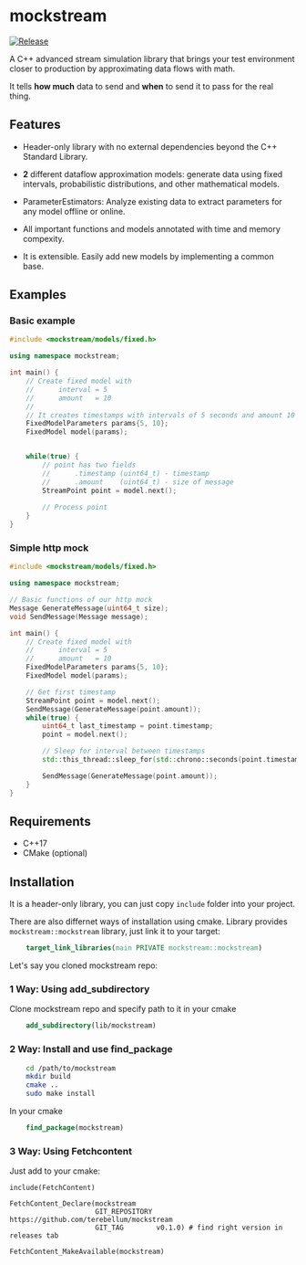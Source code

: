 # mockstream

[![Release](https://img.shields.io/github/release/terebellum/mockstream.svg)](https://github.com/terebellum/mockstream/releases/latest)

A C++ advanced stream simulation library that brings your test environment closer to production by approximating data flows with math.

It tells **how much** data to send and **when** to send it to pass for the real thing.

## Features

- Header-only library with no external dependencies beyond the C++ Standard Library.

-  **2** different dataflow approximation models: generate data using fixed intervals, probabilistic distributions, and other mathematical models.

- ParameterEstimators: Analyze existing data to extract parameters for any model offline or online.

- All important functions and models annotated with time and memory compexity.

- It is extensible. Easily add new models by implementing a common base.

## Examples

### Basic example

```cpp
#include <mockstream/models/fixed.h>

using namespace mockstream;

int main() {
    // Create fixed model with
    //      interval = 5
    //      amount   = 10
    // 
    // It creates timestamps with intervals of 5 seconds and amount 10
    FixedModelParameters params{5, 10};
    FixedModel model(params);


    while(true) {
        // point has two fields
        //      .timestamp (uint64_t) - timestamp
        //      .amount    (uint64_t) - size of message
        StreamPoint point = model.next();
    
        // Process point
    }
}
```


### Simple http mock
```cpp
#include <mockstream/models/fixed.h>

using namespace mockstream;

// Basic functions of our http mock
Message GenerateMessage(uint64_t size);
void SendMessage(Message message);

int main() {
    // Create fixed model with
    //      interval = 5
    //      amount   = 10
    FixedModelParameters params{5, 10};
    FixedModel model(params);

    // Get first timestamp
    StreamPoint point = model.next();
    SendMessage(GenerateMessage(point.amount));
    while(true) {
        uint64_t last_timestamp = point.timestamp;
        point = model.next();

        // Sleep for interval between timestamps
        std::this_thread::sleep_for(std::chrono::seconds(point.timestamp - last_timestamp));

        SendMessage(GenerateMessage(point.amount));
    }
}
```



## Requirements
* C++17
* CMake (optional)

## Installation
It is a header-only library, you can just copy `include` folder into your project. 

There are also differnet ways of installation using cmake. Library provides `mockstream::mockstream` library, just link it to your target:
```cmake
    target_link_libraries(main PRIVATE mockstream::mockstream)
```

Let's say you cloned mockstream repo:

### 1 Way: Using add_subdirectory

Clone mockstream repo and specify path to it in your cmake

```cmake
    add_subdirectory(lib/mockstream)
```

### 2 Way: Install and use find_package

```bash
    cd /path/to/mockstream
    mkdir build
    cmake ..
    sudo make install
```

In your cmake
```cmake
    find_package(mockstream)
```


### 3 Way: Using Fetchcontent

Just add to your cmake:
```
include(FetchContent)

FetchContent_Declare(mockstream
                     GIT_REPOSITORY https://github.com/terebellum/mockstream
                     GIT_TAG        v0.1.0) # find right version in releases tab
                    
FetchContent_MakeAvailable(mockstream)
```
